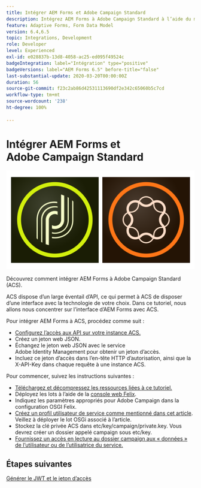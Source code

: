 ```yaml
---
title: Intégrer AEM Forms et Adobe Campaign Standard
description: Intégrez AEM Forms à Adobe Campaign Standard à l’aide du modèle de données de formulaire AEM Forms pour récupérer les informations de profil de campagne ACS, etc.
feature: Adaptive Forms, Form Data Model
version: 6.4,6.5
topic: Integrations, Development
role: Developer
level: Experienced
exl-id: e028837b-13d8-4058-ac25-ed095f49524c
badgeIntegration: label="Intégration" type="positive"
badgeVersions: label="AEM Forms 6.5" before-title="false"
last-substantial-update: 2020-03-20T00:00:00Z
duration: 56
source-git-commit: f23c2ab86d42531113690df2e342c65060b5c7cd
workflow-type: tm+mt
source-wordcount: '238'
ht-degree: 100%

---
```


# Intégrer AEM Forms et Adobe Campaign Standard

![formsandcampaign](assets/helpx-cards-forms.png)

Découvrez comment intégrer AEM Forms à Adobe Campaign Standard (ACS).

ACS dispose d’un large éventail d’API, ce qui permet à ACS de disposer d’une interface avec la technologie de votre choix. Dans ce tutoriel, nous allons nous concentrer sur l’interface d’AEM Forms avec ACS.

Pour intégrer AEM Forms à ACS, procédez comme suit :

* [Configurez l’accès aux API sur votre instance ACS.](https://experienceleague.adobe.com/docs/campaign-standard/using/working-with-apis/get-started-apis.html?lang=fr)
* Créez un jeton web JSON.
* Échangez le jeton web JSON avec le service Adobe Identity Management pour obtenir un jeton d’accès.
* Incluez ce jeton d’accès dans l’en-tête HTTP d’autorisation, ainsi que la X-API-Key dans chaque requête à une instance ACS.

Pour commencer, suivez les instructions suivantes :

* [Téléchargez et décompressez les ressources liées à ce tutoriel.](assets/aem-forms-and-acs-bundles.zip)
* Déployez les lots à l’aide de la [console web Felix](http://localhost:4502/system/console/bundles).
* Indiquez les paramètres appropriés pour Adobe Campaign dans la configuration OSGI Felix.
* [Créez un profil utilisateur de service comme mentionné dans cet article](/help/forms/adaptive-forms/service-user-tutorial-develop.md). Veillez à déployer le lot OSGi associé à l’article.
* Stockez la clé privée ACS dans etc/key/campaign/private.key. Vous devrez créer un dossier appelé campaign sous etc/key.
* [Fournissez un accès en lecture au dossier campaign aux « données » de l’utilisateur ou de l’utilisatrice du service.](http://localhost:4502/useradmin)

## Étapes suivantes

[Générer le JWT et le jeton d’accès](partone.md)
